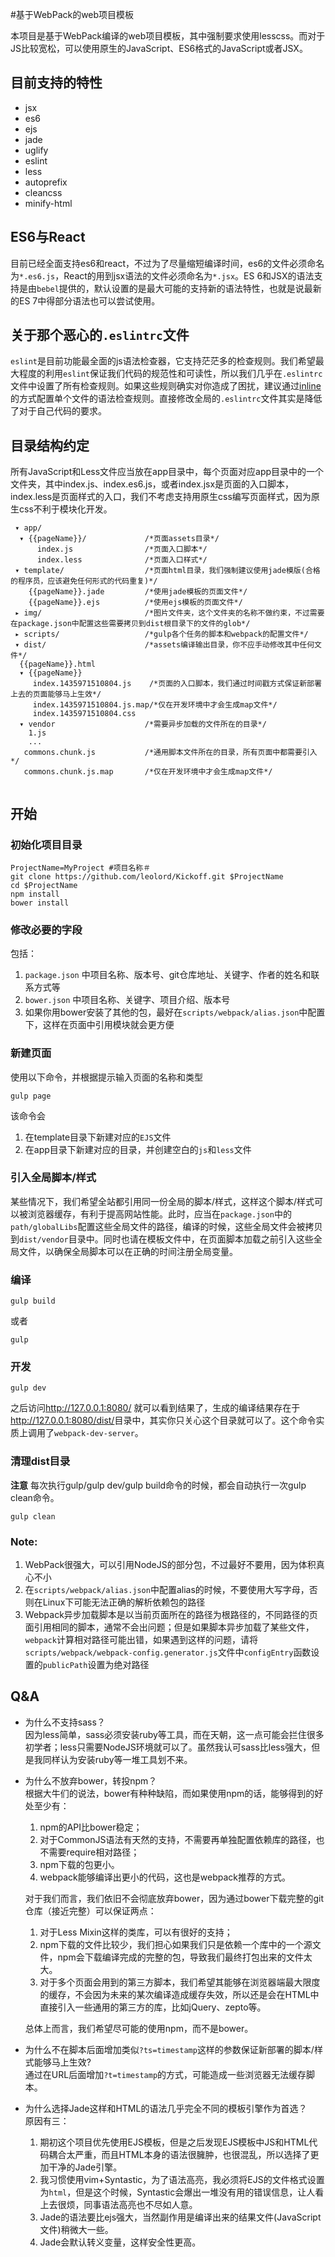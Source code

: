 #基于WebPack的web项目模板

本项目是基于WebPack编译的web项目模板，其中强制要求使用lesscss。而对于JS比较宽松，可以使用原生的JavaScript、ES6格式的JavaScript或者JSX。

## 目前支持的特性
* jsx
* es6
* ejs
* jade
* uglify
* eslint
* less
* autoprefix
* cleancss
* minify-html

## ES6与React
  目前已经全面支持es6和react，不过为了尽量缩短编译时间，es6的文件必须命名为`*.es6.js`，React的用到jsx语法的文件必须命名为`*.jsx`。ES 6和JSX的语法支持是由`bebel`提供的，默认设置的是最大可能的支持新的语法特性，也就是说最新的ES 7中得部分语法也可以尝试使用。

## 关于那个恶心的`.eslintrc`文件
  `eslint`是目前功能最全面的js语法检查器，它支持茫茫多的检查规则。我们希望最大程度的利用`eslint`保证我们代码的规范性和可读性，所以我们几乎在`.eslintrc`文件中设置了所有检查规则。如果这些规则确实对你造成了困扰，建议通过[inline](http://eslint.org/docs/user-guide/configuring)的方式配置单个文件的语法检查规则。直接修改全局的`.eslintrc`文件其实是降低了对于自己代码的要求。

## 目录结构约定

所有JavaScript和Less文件应当放在app目录中，每个页面对应app目录中的一个文件夹，其中index.js、index.es6.js，或者index.jsx是页面的入口脚本，index.less是页面样式的入口，我们不考虑支持用原生css编写页面样式，因为原生css不利于模块化开发。

```
 ▾ app/
  ▾ {{pageName}}/             /*页面assets目录*/
      index.js                /*页面入口脚本*/
      index.less              /*页面入口样式*/
 ▾ template/                  /*页面html目录，我们强制建议使用jade模版(合格的程序员，应该避免任何形式的代码重复)*/
    {{pageName}}.jade         /*使用jade模板的页面文件*/
    {{pageName}}.ejs          /*使用ejs模板的页面文件*/
 ▸ img/                       /*图片文件夹，这个文件夹的名称不做约束，不过需要在package.json中配置这些需要拷贝到dist根目录下的文件的glob*/
 ▸ scripts/                   /*gulp各个任务的脚本和webpack的配置文件*/
 ▾ dist/                      /*assets编译输出目录，你不应手动修改其中任何文件*/
  {{pageName}}.html
  ▾ {{pageName}}
     index.1435971510804.js    /*页面的入口脚本，我们通过时间戳方式保证新部署上去的页面能够马上生效*/
     index.1435971510804.js.map/*仅在开发环境中才会生成map文件*/
     index.1435971510804.css
  ▾ vendor                    /*需要异步加载的文件所在的目录*/
    1.js
    ...
   commons.chunk.js           /*通用脚本文件所在的目录，所有页面中都需要引入*/
   commons.chunk.js.map       /*仅在开发环境中才会生成map文件*/
  
```

## 开始

### 初始化项目目录
```
ProjectName=MyProject #项目名称＃
git clone https://github.com/leolord/Kickoff.git $ProjectName
cd $ProjectName
npm install
bower install
```
### 修改必要的字段
包括：

1. `package.json` 中项目名称、版本号、git仓库地址、关键字、作者的姓名和联系方式等
2. `bower.json` 中项目名称、关键字、项目介绍、版本号
3. 如果你用bower安装了其他的包，最好在`scripts/webpack/alias.json`中配置下，这样在页面中引用模块就会更方便

### 新建页面

使用以下命令，并根据提示输入页面的名称和类型

```shell
gulp page
```
该命令会 
 
1. 在template目录下新建对应的`EJS`文件  
2. 在app目录下新建对应的目录，并创建空白的`js`和`less`文件

### 引入全局脚本/样式

某些情况下，我们希望全站都引用同一份全局的脚本/样式，这样这个脚本/样式可以被浏览器缓存，有利于提高网站性能。此时，应当在`package.json`中的`path/globalLibs`配置这些全局文件的路径，编译的时候，这些全局文件会被拷贝到`dist/vendor`目录中。同时也请在模板文件中，在页面脚本加载之前引入这些全局文件，以确保全局脚本可以在正确的时间注册全局变量。

### 编译

```shell
gulp build
```
或者

```shell
gulp
```

### 开发

```
gulp dev
```

之后访问<http://127.0.0.1:8080/> 就可以看到结果了，生成的编译结果存在于<http://127.0.0.1:8080/dist/>目录中，其实你只关心这个目录就可以了。这个命令实质上调用了`webpack-dev-server`。

### 清理dist目录
**注意** 每次执行gulp/gulp dev/gulp build命令的时候，都会自动执行一次gulp clean命令。

```shell
gulp clean
```


### Note:

1. WebPack很强大，可以引用NodeJS的部分包，不过最好不要用，因为体积真心不小
2. 在`scripts/webpack/alias.json`中配置alias的时候，不要使用大写字母，否则在Linux下可能无法正确的解析依赖包的路径
3. Webpack异步加载脚本是以当前页面所在的路径为根路径的，不同路径的页面引用相同的脚本，通常不会出问题；但是如果脚本异步加载了某些文件，`webpack`计算相对路径可能出错，如果遇到这样的问题，请将`scripts/webpack/webpack-config.generator.js`文件中`configEntry`函数设置的`publicPath`设置为绝对路径

## Q&A
* 为什么不支持sass？  
  因为less简单，sass必须安装ruby等工具，而在天朝，这一点可能会拦住很多初学者；less只需要NodeJS环境就可以了。虽然我认可sass比less强大，但是我同样认为安装ruby等一堆工具划不来。

* 为什么不放弃bower，转投npm？  
  根据大牛们的说法，bower有种种缺陷，而如果使用npm的话，能够得到的好处至少有： 
  1. npm的API比bower稳定； 
  2. 对于CommonJS语法有天然的支持，不需要再单独配置依赖库的路径，也不需要require相对路径； 
  3. npm下载的包更小。  
  4. webpack能够编译出更小的代码，这也是webpack推荐的方式。
  
  对于我们而言，我们依旧不会彻底放弃bower，因为通过bower下载完整的git仓库（接近完整）可以保证两点：
  
    1. 对于Less Mixin这样的类库，可以有很好的支持； 
    2. npm下载的文件比较少，我们担心如果我们只是依赖一个库中的一个源文件，npm会下载编译完成的完整的包，导致我们最终打包出来的文件太大。
    3. 对于多个页面会用到的第三方脚本，我们希望其能够在浏览器端最大限度的缓存，不会因为未来的某次编译造成缓存失效，所以还是会在HTML中直接引入一些通用的第三方的库，比如jQuery、zepto等。

  总体上而言，我们希望尽可能的使用npm，而不是bower。

* 为什么不在脚本后面增加类似`?ts=timestamp`这样的参数保证新部署的脚本/样式能够马上生效?  
  通过在URL后面增加`?t=timestamp`的方式，可能造成一些浏览器无法缓存脚本。

* 为什么选择Jade这样和HTML的语法几乎完全不同的模板引擎作为首选？  
  原因有三：
  1. 期初这个项目优先使用EJS模板，但是之后发现EJS模板中JS和HTML代码耦合太严重，而且HTML本身的语法很臃肿，也很混乱，所以选择了更加干净的Jade引擎。
  2. 我习惯使用vim+Syntastic，为了语法高亮，我必须将EJS的文件格式设置为`html`，但是这个时候，Syntastic会爆出一堆没有用的错误信息，让人看上去很烦，同事语法高亮也不尽如人意。
  3. Jade的语法要比ejs强大，当然副作用是编译出来的结果文件(JavaScript文件)稍微大一些。
  4. Jade会默认转义变量，这样安全性更高。
